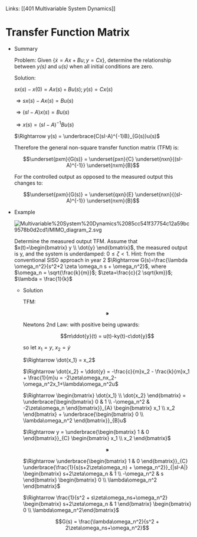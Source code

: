 Links: [[401 Multivariable System Dynamics]]
# Transfer Function Matrix

- Summary

    Problem: Given {$\dot{x}=Ax+Bu; y=Cx$}, determine the relationship between *y(s)* and *u(s)* when all initial conditions are zero.

    Solution: 

    $sx(s) - x(0) = Ax(s) + Bu(s); y(s) = Cx(s)$

    $\Rightarrow sx(s)-Ax(s)=Bu(s)$

    $\Rightarrow (sI-A)x(s)=Bu(s)$

    $\Rightarrow x(s)=(sI-A)^{-1}Bu(s)$

    $\Rightarrow y(s) = \underbrace{C(sI-A)^{-1}B}_{G(s)}u(s)$

    Therefore the general non-square transfer function matrix (TFM) is:

    $$\underset{pxm}{G(s)} = \underset{pxn}{C} \underset{nxn}{(sI-A)^{-1}} \underset{nxm}{B}$$

    For the controlled output as opposed to the measured output this changes to:

    $$\underset{pxm}{G(s)} = \underset{qxn}{E} \underset{nxn}{(sI-A)^{-1}} \underset{nxm}{B}$$

- Example

    ![Multivariable%20System%20Dynamics%2085cc541f37754c12a59bc9578b0d2cd1/MIMO_diagram_2.svg](Multivariable%20System%20Dynamics%2085cc541f37754c12a59bc9578b0d2cd1/MIMO_diagram_2.svg)

    Determine the measured output TFM. Assume that $x(t)=\begin{bmatrix} y \\ \dot{y} \end{bmatrix}$, the measured output is y, and the system is underdamped: $0≤ \zeta <1$. Hint: from the conventional SISO approach in year 2 $\Rightarrow G(s)=\frac{\lambda \omega_n^2}{s^2+2 \zeta \omega_n s + \omega_n^2}$, where $\omega_n = \sqrt{\frac{k}{m}}$; $\zeta=\frac{c}{2 \sqrt{km}}$; $\lambda = \frac{1}{k}$

    - Solution

        TFM: 

        $$⁍$$

        Newtons 2nd Law: with positive being upwards:

        $$m\ddot{y}(t) = u(t)-ky(t)-c\dot{y}$$

        so let $x_1 = y$, $x_2 = \dot{y}$

        $\Rightarrow \dot{x_1} = x_2$

        $\Rightarrow \dot{x_2} = \ddot{y} = -\frac{c}{m}x_2 - \frac{k}{m}x_1 + \frac{1}{m}u = -2\zeta\omega_nx_2-\omega_n^2x_1+\lambda\omega_n^2u$

        $\Rightarrow \begin{bmatrix} \dot{x_1} \\ \dot{x_2} \end{bmatrix} = \underbrace{\begin{bmatrix} 0 & 1 \\ -\omega_n^2 & -2\zeta\omega_n \end{bmatrix}}_{A} \begin{bmatrix} x_1 \\ x_2 \end{bmatrix} + \underbrace{\begin{bmatrix} 0 \\ \lambda\omega_n^2 \end{bmatrix}}_{B}u$

         $\Rightarrow y = \underbrace{\begin{bmatrix} 1 & 0 \end{bmatrix}}_{C} \begin{bmatrix} x_1 \\ x_2 \end{bmatrix}$

        $$⁍$$

        $\Rightarrow \underbrace{\begin{bmatrix} 1 & 0 \end{bmatrix}}_{C} \underbrace{\frac{1}{s(s+2\zeta\omega_n) + \omega_n^2}}_{|sI-A|} \begin{bmatrix} s+2\zeta\omega_n & 1 \\ -\omega_n^2 & s \end{bmatrix} \begin{bmatrix} 0 \\ \lambda\omega_n^2 \end{bmatrix}$

        $\Rightarrow \frac{1}{s^2 + s\zeta\omega_ns+\omega_n^2} \begin{bmatrix} s+2\zeta\omega_n & 1 \end{bmatrix} \begin{bmatrix} 0 \\ \lambda\omega_n^2\end{bmatrix}$

        $$G(s) = \frac{\lambda\omega_n^2}{s^2 + 2\zeta\omega_ns+\omega_n^2}$$